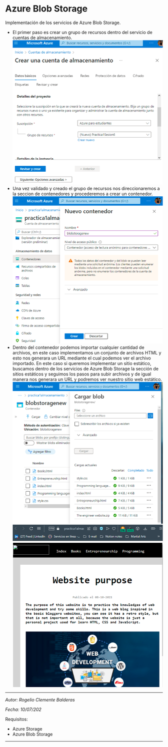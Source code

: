 # Azure Blob Storage
Implementación de los servicios de Azure Blob Storage.

- El primer paso es crear un grupo de recursos dentro del servicio de cuentas de almacenamiento.
![ss](Images\I1.png)
- Una vez validado y creado el grupo de recursos nos direccionaremos a la seccion de contenedores y procederemos a crear un contenedor.
![ss](Images\I2.png)
- Dentro del contenedor podemos importar cualquier cantidad de archivos, en este caso implementamos un conjunto de archivos HTML y esto nos generara un URL mediante el cual podemos ver el archivo importado. En este caso si queremos implementar un sitio estático, buscamos dentro de los servicios de Azure Blob Storage la sección de sitios estáticos y seguimos los pasos para subir archivos y de igual manera nos generara un URL y podremos ver nuestro sitio web estático.
![ss](Images\I3.png)
![ss](Images\I4.png)

---
*Autor: Rogelio Clemente Balderas*

*Fecha: 10/07/202*

Requisitos:
    
- Azure Storage
- Azure Blob Storage  

---